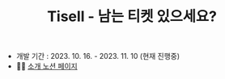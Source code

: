 <div align=center>
  <h1>Tisell - 남는 티켓 있으세요? </h1>
</div>
<br>

- 개발 기간 : 2023. 10. 16. - 2023. 11. 10 (현재 진행중) 
- 👩‍💻 [ 소개 노션 페이지 ](https://jjae0510.notion.site/Tisell-Ticket-Resell-a3e0868807e244d78e015e5b6e6309ff?pvs=4)
